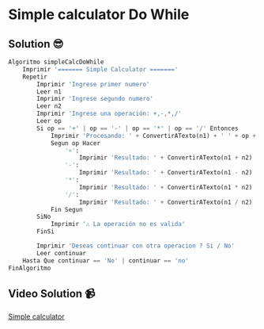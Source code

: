 # Simple calculator Do While

## Solution 😎

```python
Algoritmo simpleCalcDoWhile
	Imprimir '======= Simple Calculator ======='
	Repetir 
		Imprimir 'Ingrese primer numero'
		Leer n1
		Imprimir 'Ingrese segundo numero'
		Leer n2
		Imprimir 'Ingrese una operación: +,-,*,/'
		Leer op
		Si op == '+' | op == '-' | op == '*' | op == '/' Entonces
			Imprimir 'Procesando: ' + ConvertirATexto(n1) + ' ' + op + ' ' + ConvertirATexto(n2)
			Segun op Hacer
				'+':
					Imprimir 'Resultado: ' + ConvertirATexto(n1 + n2)
				'-':
					Imprimir 'Resultado: ' + ConvertirATexto(n1 - n2)
				'*':
					Imprimir 'Resultado: ' + ConvertirATexto(n1 * n2)
				'/':
					Imprimir 'Resultado: ' + ConvertirATexto(n1 / n2)
			Fin Segun
		SiNo
			Imprimir '⚠️ La operación no es valida'
		FinSi

		Imprimir 'Deseas continuar con otra operacion ? Si / No'
		Leer continuar
	Hasta Que continuar == 'No' | continuar == 'no'
FinAlgoritmo
```

## Video Solution 📹

[Simple calculator](https://edpuzzle.com/assignments/638e6a97d19abd410ff009f5/watch)
